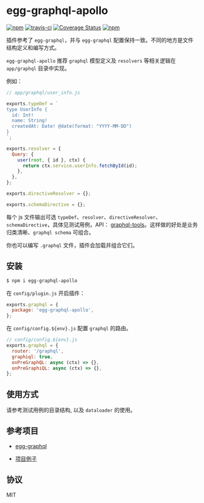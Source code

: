 # egg-graphql-apollo

[![npm](https://img.shields.io/npm/v/egg-graphql-apollo.svg?style=flat-square)](https://www.npmjs.com/package/egg-graphql-apollo)
[![travis-ci](https://travis-ci.org/MinJieLiu/egg-graphql-apollo.svg?branch=master)](https://travis-ci.org/MinJieLiu/egg-graphql-apollo)
[![Coverage Status](https://img.shields.io/codecov/c/github/MinJieLiu/egg-graphql-apollo.svg?style=flat-square)](https://codecov.io/gh/MinJieLiu/egg-graphql-apollo)
[![npm](https://img.shields.io/npm/dt/egg-graphql-apollo.svg?style=flat-square)](https://github.com/MinJieLiu/egg-graphql-apollo)

插件参考了 `egg-graphql`，并与 `egg-graphql` 配置保持一致。不同的地方是文件结构定义和编写方式。

`egg-graphql-apollo` 推荐 `graphql` 模型定义及 `resolvers` 等相关逻辑在 `app/graphql` 目录中实现。

例如：

```js
// app/graphql/user_info.js

exports.typeDef = `
type UserInfo {
  id: Int!
  name: String!
  createdAt: Date! @date(format: "YYYY-MM-DD")
}
`;

exports.resolver = {
  Query: {
    user(root, { id }, ctx) {
      return ctx.service.userInfo.fetchById(id);
    },
  },
};

exports.directiveResolver = {};

exports.schemaDirective = {};

```

每个 js 文件输出可选 `typeDef`、`resolver`、`directiveResolver`、`schemaDirective`，具体见测试用例，API： [graphql-tools](https://github.com/apollographql/graphql-tools)。这样做的好处是业务归类清晰、`graphql schema` 可组合。

你也可以编写 `.graphql` 文件，插件会加载并组合它们。

## 安装

```bash
$ npm i egg-graphql-apollo
```

在 `config/plugin.js` 开启插件：

```js
exports.graphql = {
  package: 'egg-graphql-apollo',
};
```

在 `config/config.${env}.js` 配置 `graphql` 的路由。

```js
// config/config.${env}.js
exports.graphql = {
  router: '/graphql',
  graphiql: true,
  onPreGraphQL: async (ctx) => {},
  onPreGraphiQL: async (ctx) => {},
};
```

## 使用方式

请参考测试用例的目录结构, 以及 `dataloader` 的使用。

## 参考项目

- [egg-graphql](https://github.com/eggjs/egg-graphql)

- [项目例子](https://github.com/MinJieLiu/liumingyi-blog-api)

## 协议

MIT
